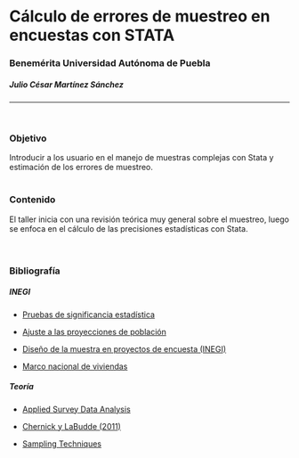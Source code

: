 # Cálculo de errores de muestreo en encuestas con STATA
### Benemérita Universidad Autónoma de Puebla
##### Julio César Martínez Sánchez 


___
<br>

### **Objetivo**  

Introducir a los usuario en el manejo de muestras complejas con Stata y estimación de los errores de muestreo.
<br>
<br>
### **Contenido** 

El taller inicia con una revisión teórica muy general sobre el muestreo, luego se enfoca en el cálculo de las precisiones estadísticas con Stata.
<br>
<br>
<br>
### **Bibliografía** 


##### *INEGI* 

* [Pruebas de significancia estadística](http://www.beta.inegi.org.mx/contenidos/proyectos/enchogares/regulares/enoe/doc/enoe_significancia.pdf)

* [Ajuste a las proyecciones de población](http://www.beta.inegi.org.mx/contenidos/proyectos/enchogares/regulares/enoe/doc/Nota_Result_Proy.pdf)

* [Diseño de la muestra en proyectos de encuesta (INEGI)](http://www.snieg.mx/contenidos/espanol/normatividad/doctos_genbasica/muestra_encuesta.pdf)

* [Marco nacional de viviendas](http://www.inegi.org.mx/eventos/2013/Foro_Estadistica/doc/P-AnaMariaLanderos.pdf)


##### *Teoría* 

* [Applied Survey Data Analysis](http://www.isr.umich.edu/src/smp/asda/)

* [Chernick y LaBudde (2011)](http://www.ievbras.ru/ecostat/Kiril/R/Biblio/R_eng/Chernick2011.pdf)

* [Sampling Techniques](http://hbanaszak.mjr.uw.edu.pl/StatRozw/Books/Cochran_1977_Sampling%20Techniques.pdf)



